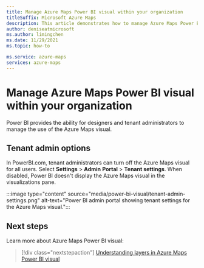 ```yaml
---
title: Manage Azure Maps Power BI visual within your organization
titleSuffix: Microsoft Azure Maps
description: This article demonstrates how to manage Azure Maps Power BI visual within your organization.
author: deniseatmicrosoft
ms.author: limingchen
ms.date: 11/29/2021
ms.topic: how-to

ms.service: azure-maps
services: azure-maps
---
```


# Manage Azure Maps Power BI visual within your organization

Power BI provides the ability for designers and tenant administrators to manage the use of the Azure Maps visual.

## Tenant admin options

In PowerBI.com, tenant administrators can turn off the Azure Maps visual for all users. Select **Settings** &gt; **Admin** **Portal** &gt; **Tenant settings**. When disabled, Power BI doesn't display the Azure Maps visual in the visualizations pane.

:::image type="content" source="media/power-bi-visual/tenant-admin-settings.png" alt-text="Power BI admin portal showing tenant settings for the Azure Maps visual.":::

## Next steps

Learn more about Azure Maps Power BI visual:

> [!div class="nextstepaction"]
> [Understanding layers in Azure Maps Power BI visual](power-bi-visual-understanding-layers.md)
